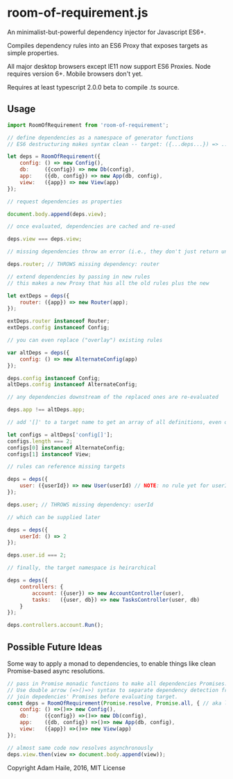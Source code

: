 # room-of-requirement.js
An minimalist-but-powerful dependency injector for Javascript ES6+.

Compiles dependency rules into an ES6 Proxy that exposes targets as simple properties.

All major desktop browsers except IE11 now support ES6 Proxies.  Node requires version 6+.  Mobile browsers don't yet.

Requires at least typescript 2.0.0 beta to compile .ts source.

## Usage
```javascript
import RoomOfRequirement from 'room-of-requirement';

// define dependencies as a namespace of generator functions 
// ES6 destructuring makes syntax clean -- target: ({...deps...}) => ...impl...

let deps = RoomOfRequirement({
    config: () => new Config(),
    db:     ({config}) => new Db(config),
    app:    ({db, config}) => new App(db, config),
    view:   ({app}) => new View(app)
});

// request dependencies as properties

document.body.append(deps.view); 

// once evaluated, dependencies are cached and re-used

deps.view === deps.view;

// missing dependencies throw an error (i.e., they don't just return undefined)

deps.router; // THROWS missing dependency: router

// extend dependencies by passing in new rules
// this makes a new Proxy that has all the old rules plus the new

let extDeps = deps({
    router: ({app}) => new Router(app);
});

extDeps.router instanceof Router;
extDeps.config instanceof Config;

// you can even replace ("overlay") existing rules

var altDeps = deps({
    config: () => new AlternateConfig(app)
});

deps.config instanceof Config;
altDeps.config instanceof AlternateConfig;

// any dependencies downstream of the replaced ones are re-evaluated

deps.app !== altDeps.app;

// add '[]' to a target name to get an array of all definitions, even overlayed ones

let configs = altDeps['config[]'];
configs.length === 2;
configs[0] instanceof AlternateConfig;
configs[1] instanceof View;

// rules can reference missing targets

deps = deps({
    user: ({userId}) => new User(userId) // NOTE: no rule yet for userId
});

deps.user; // THROWS missing dependency: userId

// which can be supplied later

deps = deps({
    userId: () => 2
});

deps.user.id === 2;

// finally, the target namespace is heirarchical

deps = deps({
    controllers: {
        account: ({user}) => new AccountController(user),
        tasks:   ({user, db}) => new TasksController(user, db)
    }
});

deps.controllers.account.Run();

```

## Possible Future Ideas

Some way to apply a monad to dependencies, to enable things like clean Promise-based async resolutions.

```javascript
// pass in Promise monadic functions to make all dependencies Promises.
// Use double arrow (=>()=>) syntax to separate dependency detection from evaluation.
// join depedencies' Promises before evaluating target.
const deps = RoomOfRequirement(Promise.resolve, Promise.all, { // aka lift, flatMap
    config: () =>()=> new Config(),
    db:     ({config}) =>()=> new Db(config),
    app:    ({db, config}) =>()=> new App(db, config),
    view:   ({app}) =>()=> new View(app) 
});

// almost same code now resolves asynchronously
deps.view.then(view => document.body.append(view));
```

Copyright Adam Haile, 2016, MIT License